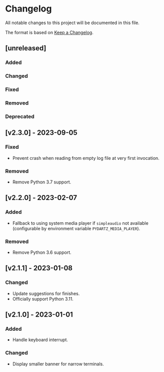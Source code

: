 # Changelog
All notable changes to this project will be documented in this file.

The format is based on [Keep a Changelog](https://keepachangelog.com/en/1.0.0/).

## [unreleased]
### Added
### Changed
### Fixed
### Removed
### Deprecated

## [v2.3.0] - 2023-09-05
### Fixed
- Prevent crash when reading from empty log file at very first invocation.
### Removed
- Remove Python 3.7 support.

## [v2.2.0] - 2023-02-07
### Added
- Fallback to using system media player if `simpleaudio` not available (configurable by environment variable `PYDARTZ_MEDIA_PLAYER`).
### Removed
- Remove Python 3.6 support.

## [v2.1.1] - 2023-01-08
### Changed
- Update suggestions for finishes.
- Officially support Python 3.11.

## [v2.1.0] - 2023-01-01
### Added
- Handle keyboard interrupt.
### Changed
- Display smaller banner for narrow terminals.
